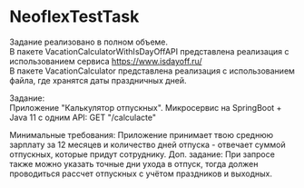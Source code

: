 # NeoflexTestTask
Задание реализовано в полном объеме.  
В пакете VacationCalculatorWithIsDayOffAPI представлена реализация с использованием сервиса https://www.isdayoff.ru/  
В пакете VacationCalculator представлена реализация с использованием файла, где хранятся даты праздничных дней.

Задание:  
Приложение "Калькулятор отпускных".
Микросервис на SpringBoot + Java 11 c одним API:
GET "/calculacte"  
  
Минимальные требования: Приложение принимает твою среднюю зарплату за 12 месяцев и количество дней отпуска - отвечает суммой отпускных, которые придут сотруднику.
Доп. задание: При запросе также можно указать точные дни ухода в отпуск, тогда должен проводиться рассчет отпускных с учётом праздников и выходных.

